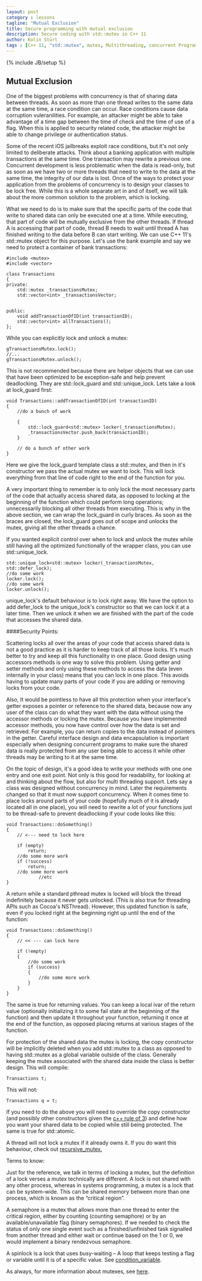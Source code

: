 ```yaml
---
layout: post
category : lessons
tagline: "Mutual Exclusion"
title: Secure programming with mutual exclusion
description: Secure coding with std::mutex in C++ 11
author: Kolin Stürt
tags : [C++ 11, "std::mutex", mutex, Multithreading, concurrent Programming]
---
```

{% include JB/setup %}

## Mutual Exclusion

One of the biggest problems with concurrency is that of sharing data between threads. As soon as more than one thread writes to the same data at the same time, a race condition can occur. Race conditions cause data corruption vuleranilities. For example, an attacker might be able to take advantage of a time gap between the time of check and the time of use of a flag. When this is applied to security related code, the attacker might be able to change privilege or authentication status.

Some of the recent iOS jailbreaks exploit race conditions, but it's not only limited to deliberate attacks. Think about a banking application with multiple transactions at the same time. One transaction may rewrite a previous one. Concurrent development is less problematic when the data is read-only, but as soon as we have two or more threads that need to write to the data at the same time, the integrity of our data is lost. Once of the ways to protect your application from the problems of concurrency is to design your classes to be lock free. While this is a whole separate art in and of itself, we will talk about the more common solution to the problem, which is locking.

What we need to do is to make sure that the specific parts of the code that write to shared data can only be executed one at a time. While executing, that part of code will be mutually exclusive from the other threads. If thread A is accessing that part of code, thread B needs to wait until thread A has finished writing to the data before B can start writing. We can use C++ 11's std::mutex object for this purpose. Let's use the bank example and say we need to protect a container of bank transactions:

	#include <mutex>
	#include <vector>
	
	class Transactions
	{
	private:
	    std::mutex _transactionsMutex;
	    std::vector<int> _transactionsVector;
	    
	    
	public:
	    void addTransactionOfID(int transactionID);
	    std::vector<int> allTransactions();
	};


While you can explicitly lock and unlock a mutex:

	gTransactionsMutex.lock();
	//...
	gTransactionsMutex.unlock();

This is not recommended because there are helper objects that we can use that have been optimized to be exception-safe and help prevent deadlocking. They are std::lock_guard and std::unique_lock. Lets take a look at lock_guard first:

	void Transactions::addTransactionOfID(int transactionID)
	{
	    //do a bunch of work
	    
	    {
	        std::lock_guard<std::mutex> locker(_transactionsMutex);
	        _transactionsVector.push_back(transactionID);
	    }
	    
	    // do a bunch of other work
	}

Here we give the lock_guard template class a std::mutex, and then in it's constructor we pass the actual mutex we want to lock. This will lock everything from that line of code right to the end of the function for you. 

A very important thing to remember is to only lock the most necessary parts of the code that actually access shared data, as opposed to locking at the beginning of the function which could perform long operations; unnecessarily blocking all other threads from executing. This is why in the above section, we can wrap the lock_guard in curly braces. As soon as the braces are closed, the lock_guard goes out of scope and unlocks the mutex, giving all the other threads a chance.

If you wanted explicit control over when to lock and unlock the mutex while still having all the optimized functionally of the wrapper class, you can use std::unique_lock.

	std::unique_lock<std::mutex> locker(_transactionsMutex, std::defer_lock);
	//do some work
	locker.lock();
	//do some work
	locker.unlock();

unique_lock's default behaviour is to lock right away. We have the option to add defer_lock to the unique_lock's constructor so that we can lock it at a later time. Then we unlock it when we are finished with the part of the code that accesses the shared data.

####Security Points:


Scattering locks all over the areas of your code that access shared data is not a good practice as it is harder to keep track of all those locks. It's much better to try and keep all this functionality in one place. Good design using accessors methods is one way to solve this problem. Using getter and setter methods and only using these methods to access the data (even internally in your class) means that you can lock in one place. This avoids having to update many parts of your code if you are adding or removing locks from your code.

Also, It would be pointless to have all this protection when your interface's getter exposes a pointer or reference to the shared data, because now any user of the class can do what they want with the data without using the accessor methods or locking the mutex. Because you have implemented accessor methods, you now have control over how the data is set and retrieved. For example, you can return copies to the data instead of pointers in the getter. Careful interface design and data encapsulation is important especially when designing concurrent programs to make sure the shared data is really protected from any user being able to access it while other threads may be writing to it at the same time.

On the topic of design, it's a good idea to write your methods with one one entry and one exit point. Not only is this good for readability, for looking at and thinking about the flow, but also for multi threading support. Lets say a class was designed without concurrency in mind. Later the requirements changed so that it must now support concurrency. When it comes time to place locks around parts of your code (hopefully much of it is already located all in one place), you will need to rewrite a lot of your functions just to be thread-safe to prevent deadlocking if your code looks like this:

	void Transactions::doSomething()
	{
	    // <--- need to lock here
	    
		if (empty)
			return;
		//do some more work
		if (!success)
			return;
		//do some more work
	            //etc
	}

A return while a standard pthread mutex is locked will block the thread indefinitely because it never gets unlocked. (This is also true for threading APIs such as Cocoa's NSThread). However, this updated function is safe, even if you locked right at the beginning right up until the end of the function:

	void Transactions::doSomething()
	{
	    // << --- can lock here
	    
		if (!empty)
		{
			//do some work
			if (success)
			{
				//do some more work
			}
		}
	}

The same is true for returning values. You can keep a local ivar of the return value (optionally initializing it to some fail state at the beginning of the function) and then update it throughout your function, returning it once at the end of the function, as opposed placing returns at various stages of the function.

For protection of the shared data the mutex is locking, the copy constructor will be implicitly deleted when you add std::mutex to a class as opposed to having std::mutex as a global variable outside of the class. Generally keeping the mutex associated with the shared data inside the class is better design. This will compile:

	Transactions t;

This will not:

	Transactions q = t;

If you need to do the above you will need to override the copy constructor (and possibly other constructors given the [c++ rule of 3](https://en.wikipedia.org/wiki/Rule_of_three_%28C%2B%2B_programming%29)) and define how you want your shared data to be copied while still being protected. The same is true for std::atomic.

A thread will not lock a mutex if it already owns it. If you do want this behaviour, check out [recursive_mutex.](http://en.cppreference.com/w/cpp/thread/recursive_mutex)

Terms to know:

Just for the reference, we talk in terms of locking a mutex, but the definition of a lock verses a mutex technically are different. A lock is not shared with any other process, whereas in systems programming, a mutex is a lock that can be system-wide. This can be shared memory between more than one process, which is known as the “critical region”.

A semaphore is a mutex that allows more than one thread to enter the critical region, either by counting (counting semaphore) or by an available/unavailable flag (binary semaphores). If we needed to check the status of only one single event such as a finished/unfinished task signalled from another thread and either wait or continue based on the 1 or 0, we would implement a binary rendezvous semaphore.

A spinlock is a lock that uses busy-waiting – A loop that keeps testing a flag or variable until it is of a specific value. See [condition_variable](https://collinbstuart.github.io/lessons/2014/03/01/condition/).

As always, for more information about mutexes, see [here](http://en.cppreference.com/w/cpp/thread/mutex).
